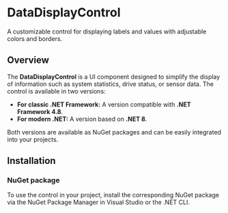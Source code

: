 # DataDisplayControl
A customizable control for displaying labels and values with adjustable colors and borders.

## Overview

The **DataDisplayControl** is a UI component designed to simplify the display of information such as system statistics, drive status, or sensor data. The control is available in two versions:

* **For classic .NET Framework:** A version compatible with **.NET Framework 4.8**.
* **For modern .NET:** A version based on **.NET 8**.

Both versions are available as NuGet packages and can be easily integrated into your projects.

## Installation

### NuGet package

To use the control in your project, install the corresponding NuGet package via the NuGet Package Manager in Visual Studio or the .NET CLI.
